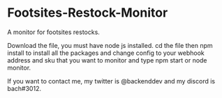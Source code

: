 # Footsites-Restock-Monitor
A monitor for footsites restocks.

Download the file, you must have node js installed. 
cd the file then npm install to install all the packages and change config to your webhook address and sku that you want to monitor and type npm start or node monitor.

If you want to contact me, my twitter is @backenddev and my discord is bach#3012.

